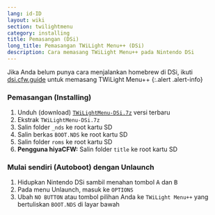 ```yaml
---
lang: id-ID
layout: wiki
section: twilightmenu
category: installing
title: Pemasangan (DSi)
long_title: Pemasangan TWiLight Menu++ (DSi)
description: Cara memasang TWiLight Menu++ pada Nintendo DSi
---
```


Jika Anda belum punya cara menjalankan homebrew di DSi, ikuti [dsi.cfw.guide](https://dsi.cfw.guide) untuk memasang TWiLight Menu++
{:.alert .alert-info}

### Pemasangan (Installing)
1. Unduh (download) [`TWiLightMenu-DSi.7z`](https://github.com/DS-Homebrew/TWiLightMenu/releases/latest/download/TWiLightMenu-DSi.7z) versi terbaru
1. Ekstrak `TWiLightMenu-DSi.7z`
1. Salin folder `_nds` ke root kartu SD
1. Salin berkas `BOOT.NDS` ke root kartu SD
1. Salin folder `roms` ke root kartu SD
1. **Pengguna hiyaCFW:** Salin folder `title` ke root kartu SD

### Mulai sendiri (Autoboot) dengan Unlaunch
1. Hidupkan Nintendo DSi sambil menahan tombol <kbd class="face">A</kbd> dan <kbd class="face">B</kbd>
1. Pada menu Unlaunch, masuk ke `OPTIONS`
1. Ubah `NO BUTTON` atau tombol pilihan Anda ke `TWiLight Menu++` yang bertuliskan `BOOT.NDS` di layar bawah
